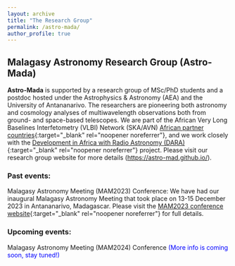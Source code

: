 ```yaml
---
layout: archive
title: "The Research Group"
permalink: /astro-mada/
author_profile: true
---
```


## Malagasy Astronomy Research Group (Astro-Mada)


**Astro-Mada** is supported by a research group of MSc/PhD students and a postdoc hosted under the Astrophysics & Astronomy (AEA) and the University of Antananarivo. The researchers are pioneering both astronomy and cosmology analyses of multiwavelength observations both from ground- and space-based telescopes. We are part of the African Very Long Baselines Interfetometry (VLBI) Network (SKA/AVN) [African partner countries](https://www.sarao.ac.za/science/avn/){:target="_blank" rel="noopener noreferrer"}, and we work closely with the [Development in Africa with Radio Astronomy (DARA)](https://www.dara-project.org/){:target="_blank" rel="noopener noreferrer"} project. Please visit our research group website for more details (https://astro-mad.github.io/).


### Past events:
Malagasy Astronomy Meeting (MAM2023) Conference:
We have had our inaugural Malagasy Astronomy Meeting that took place on 13-15 December 2023 in Antananarivo, Madagascar. Please visit the [MAM2023 conference website](https://astronomymadagascar.github.io/){:target="_blank" rel="noopener noreferrer"} for full details.

### Upcoming events:
Malagasy Astronomy Meeting (MAM2024) Conference <span style="color: blue;"> (More info is coming soon, stay tuned!) </span> 

